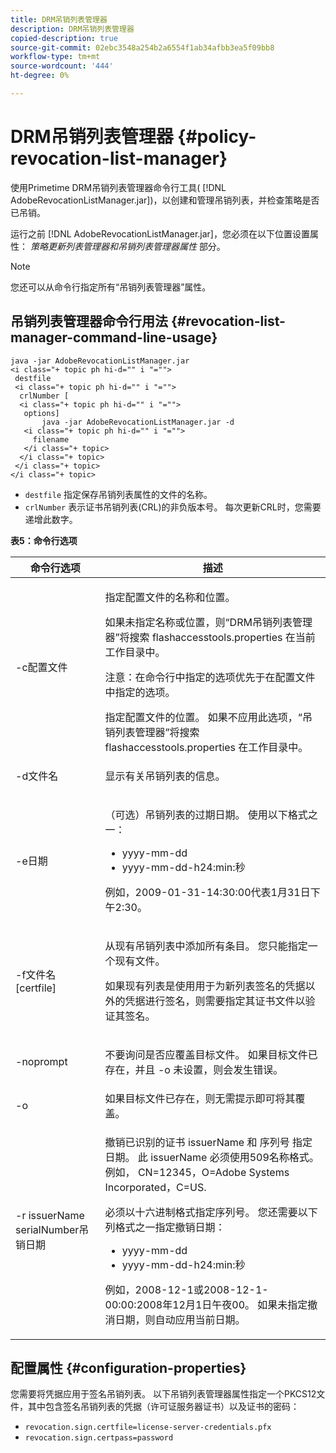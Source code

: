 ```yaml
---
title: DRM吊销列表管理器
description: DRM吊销列表管理器
copied-description: true
source-git-commit: 02ebc3548a254b2a6554f1ab34afbb3ea5f09bb8
workflow-type: tm+mt
source-wordcount: '444'
ht-degree: 0%

---
```


# DRM吊销列表管理器 {#policy-revocation-list-manager}

使用Primetime DRM吊销列表管理器命令行工具( [!DNL AdobeRevocationListManager.jar])，以创建和管理吊销列表，并检查策略是否已吊销。

运行之前 [!DNL AdobeRevocationListManager.jar]，您必须在以下位置设置属性： *策略更新列表管理器和吊销列表管理器属性* 部分。

>[!NOTE]
>
>您还可以从命令行指定所有“吊销列表管理器”属性。

## 吊销列表管理器命令行用法 {#revocation-list-manager-command-line-usage}

```
java -jar AdobeRevocationListManager.jar 
<i class="+ topic ph hi-d="" i "="">
 destfile 
 <i class="+ topic ph hi-d="" i "="">
  crlNumber [
  <i class="+ topic ph hi-d="" i "="">
   options] 
       java -jar AdobeRevocationListManager.jar -d 
   <i class="+ topic ph hi-d="" i "="">
     filename
   </i class="+ topic>
  </i class="+ topic>
 </i class="+ topic>
</i class="+ topic>
```

* `destfile` 指定保存吊销列表属性的文件的名称。
* `crlNumber` 表示证书吊销列表(CRL)的非负版本号。 每次更新CRL时，您需要递增此数字。

**表5：命令行选项**

<table frame="all" colsep="1" rowsep="1" class="+ topic/table adobe-d/table " id="table_a3y_wqy_n4">  
 <thead class="- topic/thead "> 
  <tr rowsep="1" class="- topic/row "> 
   <th colname="1" class="- topic/entry entry"> 命令行选项 </th> 
   <th colname="2" class="- topic/entry entry"> 描述 </th> 
  </tr> 
 </thead>
 <tbody class="- topic/tbody "> 
  <tr rowsep="1" class="- topic/row "> 
   <td colname="1" class="- topic/entry "><span class="+ topic/ph pr-d/codeph codeph">-c配置文件</span> </td> 
   <td colname="2" class="- topic/entry "><p class="- topic/p ">指定配置文件的名称和位置。 </p><p class="- topic/p ">如果未指定名称或位置，则“DRM吊销列表管理器”将搜索 <span class="filepath"> flashaccesstools.properties</span> 在当前工作目录中。 </p><p>注意：在命令行中指定的选项优先于在配置文件中指定的选项。 </p>指定配置文件的位置。 如果不应用此选项，“吊销列表管理器”将搜索 <span class="filepath"> flashaccesstools.properties</span> 在工作目录中。 </td> 
  </tr> 
  <tr rowsep="1" class="- topic/row "> 
   <td colname="1" class="- topic/entry "><span class="+ topic/ph pr-d/codeph codeph">-d文件名</span> </td> 
   <td colname="2" class="- topic/entry "> <p class="- topic/p ">显示有关吊销列表的信息。 </p> </td> 
  </tr> 
  <tr rowsep="1" class="- topic/row "> 
   <td colname="1" class="- topic/entry "><span class="+ topic/ph pr-d/codeph codeph">-e日期</span> </td> 
   <td colname="2" class="- topic/entry "> <p class="- topic/p ">（可选）吊销列表的过期日期。 使用以下格式之一： 
     <ul id="ul_2C89F8183C3647C593CB67576D9DED07"> 
      <li id="li_A866F6CBCB464193A119A6609C8F3B2A"><span class="+ topic/ph pr-d/codeph codeph">yyyy-mm-dd</span> </li> 
      <li id="li_B5F9F6C995E64464838DDE447848F707"><span class="+ topic/ph pr-d/codeph codeph">yyyy-mm-dd-h24:min:秒</span> </li> 
     </ul>例如，2009-01-31-14:30:00代表1月31日下午2:30。 </p> </td> 
  </tr> 
  <tr rowsep="1" class="- topic/row "> 
   <td colname="1" class="- topic/entry "><span class="codeph">-f文件名[certfile]</span> </td> 
   <td colname="2" class="- topic/entry "> <p>从现有吊销列表中添加所有条目。 您只能指定一个现有文件。 </p> <p class="- topic/p ">如果现有列表是使用用于为新列表签名的凭据以外的凭据进行签名，则需要指定其证书文件以验证其签名。 </p> </td> 
  </tr> 
  <tr rowsep="1" class="- topic/row "> 
   <td colname="1" class="- topic/entry "><span class="codeph"> -noprompt</span> </td> 
   <td colname="2" class="- topic/entry "> <p class="- topic/p ">不要询问是否应覆盖目标文件。 如果目标文件已存在，并且 <span class="codeph"> -o</span> 未设置，则会发生错误。 </p> </td> 
  </tr> 
  <tr rowsep="1" class="- topic/row "> 
   <td colname="1" class="- topic/entry "><span class="codeph"> -o</span> </td> 
   <td colname="2" class="- topic/entry "> 如果目标文件已存在，则无需提示即可将其覆盖。 </td> 
  </tr> 
  <tr rowsep="0" class="- topic/row "> 
   <td colname="1" class="- topic/entry "><span class="codeph">-r issuerName serialNumber吊销日期</span> </td> 
   <td colname="2" class="- topic/entry "> <p class="- topic/p ">撤销已识别的证书 <span class="codeph"> issuerName</span> 和 <span class="codeph"> 序列号</span> 指定日期。 此 <span class="codeph"> issuerName</span> 必须使用509名称格式。 例如， <span class="codeph"> CN=12345，O=Adobe Systems Incorporated，C=US</span>. </p> <p>必须以十六进制格式指定序列号。 您还需要以下列格式之一指定撤销日期： 
     <ul id="ul_1524FBC6818248F3A2B271243E649400"> 
      <li id="li_BC618EA2332D42A59B1B5434CAFFD2AF"><span class="+ topic/ph pr-d/codeph codeph">yyyy-mm-dd</span> </li> 
      <li id="li_97F77810D20C4CF2944EFCFF5DFAE467"><span class="+ topic/ph pr-d/codeph codeph">yyyy-mm-dd-h24:min:秒</span> </li> 
     </ul>例如，2008-12-1或2008-12-1-00:00:2008年12月1日午夜00。 如果未指定撤消日期，则自动应用当前日期。 </p> </td> 
  </tr> 
 </tbody> 
</table>

## 配置属性 {#configuration-properties}

您需要将凭据应用于签名吊销列表。 以下吊销列表管理器属性指定一个PKCS12文件，其中包含签名吊销列表的凭据（许可证服务器证书）以及证书的密码：

* `revocation.sign.certfile=license-server-credentials.pfx`
* `revocation.sign.certpass=password`
